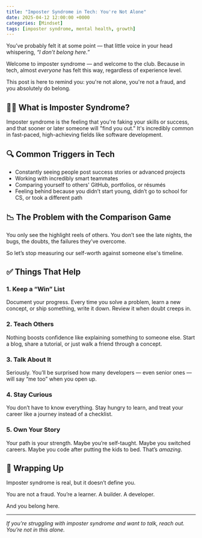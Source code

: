 ```yaml
---
title: "Imposter Syndrome in Tech: You're Not Alone"
date: 2025-04-12 12:00:00 +0000
categories: [Mindset]
tags: [imposter syndrome, mental health, growth]
---
```


You’ve probably felt it at some point — that little voice in your head whispering, *“I don’t belong here.”*

Welcome to imposter syndrome — and welcome to the club. Because in tech, almost *everyone* has felt this way, regardless of experience level.

This post is here to remind you: you're not alone, you're not a fraud, and you absolutely do belong.

## 😶‍🌫️ What is Imposter Syndrome?

Imposter syndrome is the feeling that you're faking your skills or success, and that sooner or later someone will "find you out." It's incredibly common in fast-paced, high-achieving fields like software development.

## 🔍 Common Triggers in Tech

- Constantly seeing people post success stories or advanced projects
- Working with incredibly smart teammates
- Comparing yourself to others' GitHub, portfolios, or résumés
- Feeling behind because you didn’t start young, didn’t go to school for CS, or took a different path

## 📉 The Problem with the Comparison Game

You only see the highlight reels of others. You don’t see the late nights, the bugs, the doubts, the failures they’ve overcome.

So let’s stop measuring our self-worth against someone else's timeline.

## ✅ Things That Help

### 1. Keep a “Win” List
Document your progress. Every time you solve a problem, learn a new concept, or ship something, write it down. Review it when doubt creeps in.

### 2. Teach Others
Nothing boosts confidence like explaining something to someone else. Start a blog, share a tutorial, or just walk a friend through a concept.

### 3. Talk About It
Seriously. You’ll be surprised how many developers — even senior ones — will say “me too” when you open up.

### 4. Stay Curious
You don’t have to know everything. Stay hungry to learn, and treat your career like a journey instead of a checklist.

### 5. Own Your Story
Your path is your strength. Maybe you’re self-taught. Maybe you switched careers. Maybe you code after putting the kids to bed. That’s *amazing*.

## 🧵 Wrapping Up

Imposter syndrome is real, but it doesn’t define you.

You are not a fraud.
You’re a learner.
A builder.
A developer.

And you belong here.

---

*If you're struggling with imposter syndrome and want to talk, reach out. You’re not in this alone.*
